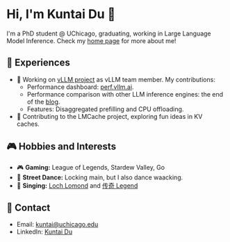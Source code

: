 # Hi, I'm Kuntai Du 👋

I'm a PhD student @ UChicago, graduating, working in Large Language Model Inference. Check my [home page](https://kuntaidu.github.io/aboutme) for more about me!

## 🔧 Experiences

- 🚀 Working on [vLLM project](https://github.com/vllm-project/vllm) as vLLM team member. My contributions:
  - Performance dashboard: [perf.vllm.ai](https://perf.vllm.ai).
  - Performance comparison with other LLM inference engines: the end of the [blog](https://blog.vllm.ai/2024/09/05/perf-update.html).
  - Features: Disaggregated prefilling and CPU offloading.
- 💾 Contributing to the LMCache project, exploring fun ideas in KV caches.

## 🎮 Hobbies and Interests

- 🎮 **Gaming:** League of Legends, Stardew Valley, Go
- 💃 **Street Dance:** Locking main, but I also dance waacking.
- 🎤 **Singing:** [Loch Lomond](https://www.youtube.com/watch?v=A-3kBsEW-co&ab_channel=KuntaiDu) and [传奇 Legend](https://www.youtube.com/watch?v=wc4mTo6LCkg&ab_channel=KuntaiDu)

## 📧 Contact

- Email: [kuntai@uchicago.edu](mailto:kuntai@uchicago.edu)
- LinkedIn: [Kuntai Du](https://www.linkedin.com/in/kuntai-du/)
